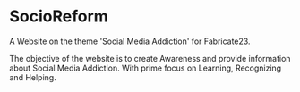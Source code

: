 # SocioReform
 A Website on the theme 'Social Media Addiction' for Fabricate23.

 The objective of the website is to create Awareness and provide information about Social Media Addiction.
 With prime focus on Learning, Recognizing and Helping.
